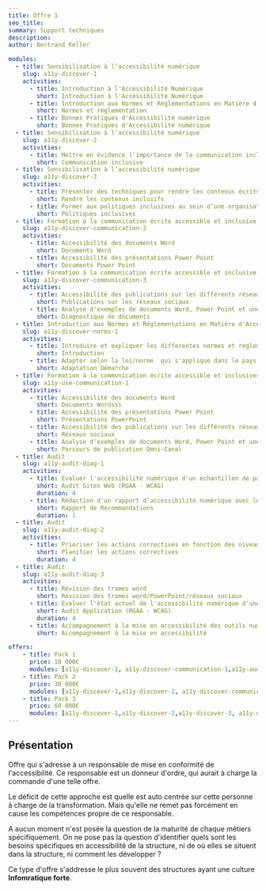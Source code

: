 ```yaml
---
title: Offre 1
seo_title: 
summary: Support techniques
description: 
author: Bertrand Keller

modules:
  - title: Sensibilisation à l’accessibilité numérique 
    slug: a11y-discover-1
    activities:
      - title: Introduction à l'Accessibilité Numérique
        short: Introduction à l'Accessibilité Numérique
      - title: Introduction aux Normes et Réglementations en Matière d'Accessibilité 
        short: Normes et réglementation
      - title: Bonnes Pratiques d'Accessibilité numérique
        short: Bonnes Pratiques d'Accessibilité numérique
  - title: Sensibilisation à l’accessibilité numérique 
    slug: a11y-discover-2
    activities:
      - title: Mettre en évidence l'importance de la communication inclusive pour atteindre un public diversifié 
        short: Communication inclusive
  - title: Sensibilisation à l’accessibilité numérique 
    slug: a11y-discover-3
    activities:
      - title: Présenter des techniques pour rendre les contenus écrits accessibles
        short: Rendre les contenus inclusifs
      - title: Former aux politiques inclusives au sein d’une organisation 
        short: Politiques inclusives
  - title: Formation à la communication écrite accessible et inclusive
    slug: a11y-discover-communication-2
    activities:
      - title: Accessibilité des documents Word
        short: Documents Word
      - title: Accessibilité des présentations Power Point
        short: Documents Power Point
  - title: Formation à la communication écrite accessible et inclusive
    slug: a11y-discover-communication-3
    activities:
      - title: Accessibilité des publications sur les différents réseaux sociaux 
        short: Publications sur les réseaux sociaux 
      - title: Analyse d'exemples de documents Word, Power Point et une  publication sur les réseaux sociaux
        short: Diagnostique de documents
  - title: Introduction aux Normes et Réglementations en Matière d'Accessibilité 
    slug: a11y-discover-norms-1
    activities:
      - title: Introduire et expliquer les differentes normes et reglementations dans le domaine de l'accessibilité numérique. 
        short: Introduction
      - title: Adapter selon la loi/norme  qui s'applique dans le pays d'intervention.
        short: Adaptation Démarche
  - title: Formation à la communication écrite accessible et inclusives
    slug: a11y-use-communication-1
    activities:
      - title: Accessibilité des documents Word
        short: Documents Wordsss
      - title: Accessibilité des présentations Power Point
        short: Présentations PowerPoint
      - title: Accessibilité des publications sur les différents réseaux sociaux 
        short: Réseaux sociaux
      - title: Analyse d'exemples de documents Word, Power Point et une publication sur les réseaux sociaux
        short: Parcours de publication Omni-Canal
  - title: Audit 
    slug: a11y-audit-diag-1
    activities:
      - title: Evaluer l'accessibilité numérique d'un échantillon de pages du site web avec réalisation de tests utilisateurs
        short: Audit Sites Web (RGAA - WCAG)
        duration: 4
      - title: Rédaction d'un rapport d’accessibilité numérique avec les recommandations pour améliorer la conformité aux normes d'accessibilité
        short: Rapport de Recommandations
        duration: 1
  - title: Audit 
    slug: a11y-audit-diag-2
    activities:
      - title: Prioriser les actions correctives en fonction des niveaux d'impact sur l'accessibilité
        short: Planifier les actions correctives
        duration: 4
  - title: Audit 
    slug: a11y-audit-diag-3 
    activities:
      - title: Révision des trames word
        short: Révision des trames word/PowerPoint/réseaux sociaux 
      - title: Evaluer l'état actuel de l'accessibilité numérique d'une application mobile
        short: Audit Application (RGAA - WCAG)
        duration: 4
      - title: Accompagnement à la mise en accessibilité des outils numériques
        short: Accompagnement à la mise en accessibilité 

offers: 
    - title: Pack 1
      price: 10 000€
      modules: [a11y-discover-1, a11y-discover-communication-1,a11y-audit-diag-1]
    - title: Pack 2
      price: 30 000€
      modules: [a11y-discover-1,a11y-discover-2, a11y-discover-communication-1, a11y-discover-communication-2,a11y-audit-diag-1,a11y-audit-diag-2]
    - title: Pack 3
      price: 60 000€
      modules: [a11y-discover-1,a11y-discover-2,a11y-discover-3, a11y-discover-communication-1, a11y-discover-communication-2, a11y-discover-communication-3,  a11y-audit-diag-1,a11y-audit-diag-2,a11y-audit-diag-3]
---
```


## Présentation

Offre qui s'adresse à un responsable de mise en conformité de l'accessibilité. Ce responsable est un donneur d'ordre, qui aurait à charge la commande d'une telle offre.

Le déficit de cette approche est quelle est auto centrée sur cette personne à charge de la transformation. Mais qu'elle ne remet pas forcément en cause les compétences propre de ce responsable.

A aucun moment n'est posée la question de la maturité de chaque métiers spécifiquement. On ne pose pas la question d'identifier quels sont les besoins spécifiques en accessibilité de la structure, ni de où elles se situent dans la structure, ni comment les développer ? 

Ce type d'offre s'addresse le plus souvent des structures ayant une culture **Infomratique forte**.
